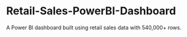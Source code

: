 # Retail-Sales-PowerBI-Dashboard
 A Power BI dashboard built using retail sales data with 540,000+ rows.
